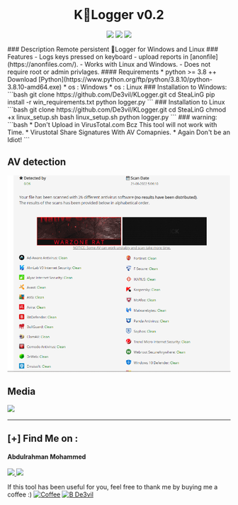 <h1 align="center">
  <br>
  <br>
  K🔑Logger v0.2
  <br>  
</h1>

<p align="center">
  <img src="https://img.shields.io/badge/Author-mido--de3vil-orange">
  <img src="https://img.shields.io/badge/Open%20Source-Yes-cyan?style=flat-square">
  <img src="https://img.shields.io/badge/Written%20In-Python-blue?style=flat-square">
</p>
### Description
Remote persistent 🔑Logger for Windows and Linux
### Features
- Logs keys pressed on keyboard
- upload reports in [anonfile](https://anonfiles.com/).
- Works with Linux and Windows.
- Does not require root or admin privlages.
#### Requirements
* python >= 3.8 ++ Download [Python](https://www.python.org/ftp/python/3.8.10/python-3.8.10-amd64.exe)
* os : Windows
* os : Linux
### Installation to Windows:
```bash
git clone https://github.com/De3vil/KLogger.git
cd SteaLinG
pip install -r win_requirements.txt
python logger.py
```
### Installation to Linux 
```bash
git clone https://github.com/De3vil/KLogger.git
cd SteaLinG
chmod +x linux_setup.sh
bash linux_setup.sh
python logger.py
```
### warning:
```bash
* Don't Upload in VirusTotal.com Bcz This tool will not work with Time.
* Virustotal Share Signatures With AV Comapnies.
* Again Don't be an Idiot!
```


## AV detection
![](src/AV.png)
## Media


![](src/v3.png)

***
 ## [+] Find Me on :
<h4> Abdulrahman Mohammed </h4>
  <a href="https://t.me/De3vil_3">
     <img src="https://img.shields.io/badge/De3vil__3-blue?style=for-the-badge&logo=Telegram&logoColor=00AEFF&labelColor=black&color=black">
</a>
  <a href="https://www.facebook.com/De3vil.3">
     <img src="https://img.shields.io/badge/De3vil__3-blue?style=for-the-badge&logo=Facebook&logoColor=00AEFF&labelColor=black&color=black">
  </a>


If this tool has been useful for you, feel free to thank me by buying me a coffee :)
[![Coffee](https://www.buymeacoffee.com/assets/img/custom_images/orange_img.png)](https://www.buymeacoffee.com/De3vil)
 [![B De3vil](https://img.shields.io/badge/$-support-ff69b4.svg?style=flat)](https://www.paypal.com/paypalme/De3vil01)
